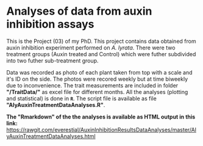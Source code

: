 # Analyses of data from auxin inhibition assays

This is the Project (03) of my PhD. This project contains data obtained from auxin inhibition experiment performed on *A. lyrata*. There were two treatment groups (Auxin treated and Control) which were futher subdivided into two futher sub-treatment group.

Data was recorded as photo of each plant taken from top with a scale and it's ID on the side. The photos were recored weekly but at time biweekly due to inconvenience. The trait measurements are included in folder **"/TraitData/"** as excel file for different months. All the analyses (plotting and statistical) is done in **`R`**. The script file is available as file **"AlyAuxinTreatmentDataAnalyses.R"**. 

**The "Rmarkdown" of the the analyses is available as HTML output in this link:** https://rawgit.com/everestial/AuxinInhibitionResultsDataAnalyses/master/AlyAuxinTreatmentDataAnalyses.html 


